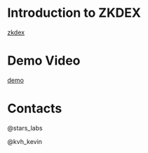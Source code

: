 # Introduction to ZKDEX

[zkdex](https://zkdex.oss-cn-hangzhou.aliyuncs.com/demo/introducing-zkdex-stars-labs-v1.pdf)

# Demo Video

[demo](https://zkdex.oss-cn-hangzhou.aliyuncs.com/demo/zkdex-demo-0.mov)

# Contacts

@stars_labs

@kvh_kevin